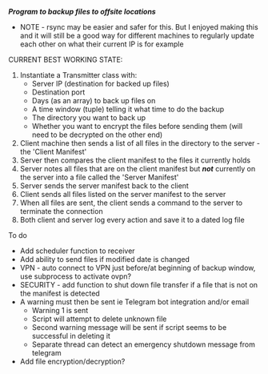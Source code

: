 ***Program to backup files to offsite locations***

- NOTE - rsync may be easier and safer for this. But I enjoyed making this and it will still be a good way for different machines to regularly update each other on what their current IP is for example

CURRENT BEST WORKING STATE:
1. Instantiate a Transmitter class with:
    - Server IP (destination for backed up files)
    - Destination port
    - Days (as an array) to back up files on
    - A time window (tuple) telling it what time to do the backup
    - The directory you want to back up
    - Whether you want to encrypt the files before sending them (will need to be decrypted on the other end)
2. Client machine then sends a list of all files in the directory to the server - the 'Client Manifest'
3. Server then compares the client manifest to the files it currently holds
4. Server notes all files that are on the client manifest but ***not*** currently on the server into a file called the 'Server Manifest'
5. Server sends the server manifest back to the client
6. Client sends all files listed on the server manifest to the server
7. When all files are sent, the client sends a command to the server to terminate the connection
8. Both client and server log every action and save it to a dated log file



To do
- Add scheduler function to receiver
- Add ability to send files if modified date is changed
- VPN - auto connect to VPN just before/at beginning of backup window, use subprocess to activate ovpn?
- SECURITY - add function to shut down file transfer if a file that is not on the manifest is detected
- A warning must then be sent ie Telegram bot integration and/or email
    - Warning 1 is sent
    - Script will attempt to delete unknown file
    - Second warning message will be sent if script seems to be successful in deleting it
    - Separate thread can detect an emergency shutdown message from telegram
- Add file encryption/decryption?
